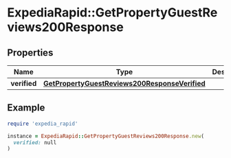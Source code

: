 # ExpediaRapid::GetPropertyGuestReviews200Response

## Properties

| Name | Type | Description | Notes |
| ---- | ---- | ----------- | ----- |
| **verified** | [**GetPropertyGuestReviews200ResponseVerified**](GetPropertyGuestReviews200ResponseVerified.md) |  | [optional] |

## Example

```ruby
require 'expedia_rapid'

instance = ExpediaRapid::GetPropertyGuestReviews200Response.new(
  verified: null
)
```


